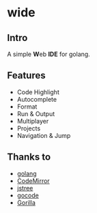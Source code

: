 # wide #

## Intro ##
A simple <b>W</b>eb **IDE** for golang.

## Features ##

* Code Highlight
* Autocomplete
* Format
* Run & Output
* Multiplayer
* Projects
* Navigation & Jump


## Thanks to ##

* [golang](http://golang.org)
* [CodeMirror](https://github.com/marijnh/CodeMirror)
* [jstree](https://github.com/vakata/jstree) 
* [gocode](https://github.com/nsf/gocode)
* [Gorilla](https://github.com/gorilla)
